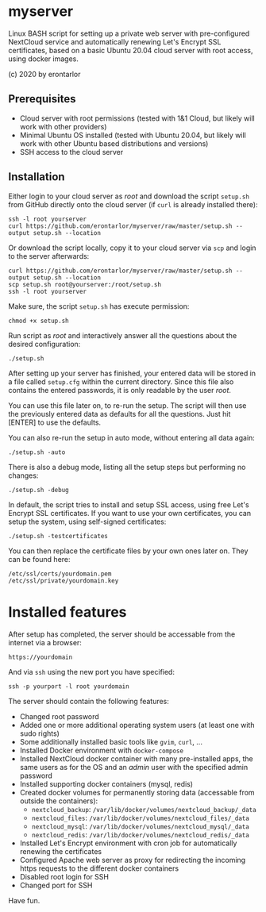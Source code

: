# myserver
Linux BASH script for setting up a private web server with pre-configured NextCloud service and automatically renewing Let's Encrypt SSL certificates, based on a basic Ubuntu 20.04 cloud server with root access, using docker images.

(c) 2020 by erontarlor

## Prerequisites
- Cloud server with root permissions (tested with 1&1 Cloud, but likely will work with other providers)
- Minimal Ubuntu OS installed (tested with Ubuntu 20.04, but likely will work with other Ubuntu based distributions and versions)
- SSH access to the cloud server

## Installation
Either login to your cloud server as *root* and download the script `setup.sh` from GitHub directly onto the cloud server (if `curl` is already installed there):

    ssh -l root yourserver
    curl https://github.com/erontarlor/myserver/raw/master/setup.sh --output setup.sh --location

Or download the script locally, copy it to your cloud server via `scp` and login to the server afterwards:

    curl https://github.com/erontarlor/myserver/raw/master/setup.sh --output setup.sh --location
    scp setup.sh root@yourserver:/root/setup.sh
    ssh -l root yourserver

Make sure, the script `setup.sh` has execute permission:

    chmod +x setup.sh

Run script as *root* and interactively answer all the questions about the desired configuration:

    ./setup.sh

After setting up your server has finished, your entered data will be stored in a file called `setup.cfg` within the current directory. Since this file also contains the entered passwords, it is only readable by the user *root*.

You can use this file later on, to re-run the setup. The script will then use the previously entered data as defaults for all the questions. Just hit \[ENTER\] to use the defaults.

You can also re-run the setup in auto mode, without entering all data again:

    ./setup.sh -auto

There is also a debug mode, listing all the setup steps but performing no changes:

    ./setup.sh -debug

In default, the script tries to install and setup SSL access, using free Let's Encrypt SSL certificates. If you want to use your own certificates, you can setup the system, using self-signed certificates:

    ./setup.sh -testcertificates

You can then replace the certificate files by your own ones later on. They can be found here:

    /etc/ssl/certs/yourdomain.pem
    /etc/ssl/private/yourdomain.key 

# Installed features
After setup has completed, the server should be accessable from the internet via a browser:

    https://yourdomain

And via `ssh` using the new port you have specified:

    ssh -p yourport -l root yourdomain

The server should contain the following features:
- Changed root password
- Added one or more additional operating system users (at least one with sudo rights)
- Some additionally installed basic tools like `gvim`, `curl`, ...
- Installed Docker environment with `docker-compose`
- Installed NextCloud docker container with many pre-installed apps, the same users as for the OS and an *admin* user with the specified admin password
- Installed supporting docker containers (mysql, redis)
- Created docker volumes for permanently storing data (accessable from outside the containers):
    - `nextcloud_backup`: `/var/lib/docker/volumes/nextcloud_backup/_data`
    - `nextcloud_files`: `/var/lib/docker/volumes/nextcloud_files/_data`
    - `nextcloud_mysql`: `/var/lib/docker/volumes/nextcloud_mysql/_data`
    - `nextcloud_redis`: `/var/lib/docker/volumes/nextcloud_redis/_data`
- Installed Let's Encrypt environment with cron job for automatically renewing the certificates
- Configured Apache web server as proxy for redirecting the incoming https requests to the different docker containers
- Disabled root login for SSH
- Changed port for SSH


Have fun.
